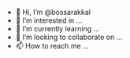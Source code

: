 - 👋 Hi, I’m @bossarakkal
- 👀 I’m interested in ...
- 🌱 I’m currently learning ...
- 💞️ I’m looking to collaborate on ...
- 📫 How to reach me ...

<!---
bossarakkal/bossarakkal is a ✨ special ✨ repository because its `README.md` (this file) appears on your GitHub profile.
You can click the Preview link to take a look at your changes.
--->
